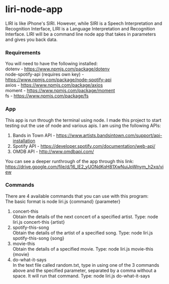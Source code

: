 # liri-node-app
LIRI is like iPhone's SIRI. However, while SIRI is a Speech Interpretation and Recognition Interface, LIRI is a Language Interpretation and Recognition Interface. LIRI will be a command line node app that takes in parameters and gives you back data.

<h3>Requirements</h3>

You will need to have the following installed:<br/>
dotenv - https://www.npmjs.com/package/dotenv <br/>
node-spotify-api (requires own key) - https://www.npmjs.com/package/node-spotify-api <br/>
axios - https://www.npmjs.com/package/axios <br/>
moment - https://www.npmjs.com/package/moment <br/>
fs - https://www.npmjs.com/package/fs <br/>

<h3>App</h3>

This app is run through the terminal using node. I made this project to start testing out the use of node and various apis. I am using the following APIs:

1) Bands in Town API - https://www.artists.bandsintown.com/support/api-installation <br>
2) Spotify API - https://developer.spotify.com/documentation/web-api/ <br>
3) OMDB API - http://www.omdbapi.com/ <br>

You can see a deeper runthrough of the app through this link: https://drive.google.com/file/d/16_IE2_yUONdKqH81XwNuiJpWnym_h2xq/view<br/>

<h3>Commands</h3>

There are 4 available commands that you can use with this program:<br/>
The basic format is node liri.js {command} {parameter}

1) concert-this <br/>
Obtain the details of the next concert of a specified artist. Type: node liri.js concert-this {artist}
2) spotify-this-song <br/>
Obtain the details of the artist of a specified song. Type: node liri.js spotify-this-song {song}
3) movie-this <br/>
Obtain the details of a specified movie. Type: node liri.js movie-this {movie}
4) do-what-it-says <br/>
In the text file called random.txt, type in using one of the 3 commands above and the specified parameter, separated by a comma without a space.
It will run that command. Type: node liri.js do-what-it-says
